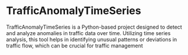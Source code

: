 # TrafficAnomalyTimeSeries
TrafficAnomalyTimeSeries is a Python-based project designed to detect and analyze anomalies in traffic data over time. Utilizing time series analysis, this tool helps in identifying unusual patterns or deviations in traffic flow, which can be crucial for traffic management
